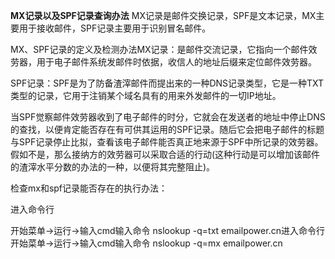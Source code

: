 **MX记录以及SPF记录查询办法**
MX记录是邮件交换记录，SPF是文本记录，MX主要用于接收邮件，SPF记录主要用于识别冒名邮件。

MX、SPF记录的定义及检测办法MX记录：是邮件交流记录，它指向一个邮件效劳器，用于电子邮件系统发邮件时依据，收信人的地址后缀来定位邮件效劳器。

SPF记录：SPF是为了防备渣滓邮件而提出来的一种DNS记录类型，它是一种TXT类型的记录，它用于注销某个域名具有的用来外发邮件的一切IP地址。

当SPF觉察邮件效劳器收到了电子邮件的时分，它就会在发送者的地址中停止DNS 的查找，以便肯定能否存在有可供其运用的SPF记录。随后它会把电子邮件的标题与SPF记录停止比拟，查看该电子邮件能否真正地来源于SPF中所记录的效劳器。假如不是，那么接纳方的效劳器可以采取合适的行动(这种行动是可以增加该邮件的渣滓水平分数的办法的一种，以便将其完整阻止)。

检查mx和spf记录能否存在的执行办法：

进入命令行 

开始菜单->运行->输入cmd输入命令 nslookup -q=txt emailpower.cn进入命令行 开始菜单->运行->输入cmd输入命令 nslookup -q=mx emailpower.cn